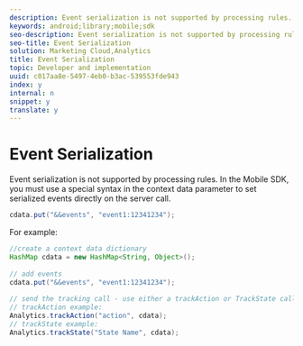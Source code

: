 ```yaml
---
description: Event serialization is not supported by processing rules. In the Mobile SDK, you must use a special syntax in the context data parameter to set serialized events directly on the server call.
keywords: android;library;mobile;sdk
seo-description: Event serialization is not supported by processing rules. In the Mobile SDK, you must use a special syntax in the context data parameter to set serialized events directly on the server call.
seo-title: Event Serialization
solution: Marketing Cloud,Analytics
title: Event Serialization
topic: Developer and implementation
uuid: c017aa8e-5497-4eb0-b3ac-539553fde943
index: y
internal: n
snippet: y
translate: y
---
```


# Event Serialization

Event serialization is not supported by processing rules. In the Mobile SDK, you must use a special syntax in the context data parameter to set serialized events directly on the server call.

```java
cdata.put("&&events", "event1:12341234");
```

For example:

```java
//create a context data dictionary 
HashMap cdata = new HashMap<String, Object>(); 
 
// add events 
cdata.put("&&events", "event1:12341234"); 
 
// send the tracking call - use either a trackAction or TrackState call. 
// trackAction example: 
Analytics.trackAction("action", cdata); 
// trackState example: 
Analytics.trackState("State Name", cdata);
```

